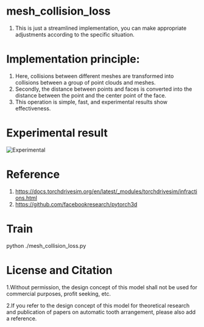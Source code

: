 # mesh_collision_loss

1. This is just a streamlined implementation, you can make appropriate adjustments according to the specific situation.

# Implementation principle:
1. Here, collisions between different meshes are transformed into collisions between a group of point clouds and meshes.
2. Secondly, the distance between points and faces is converted into the distance between the point and the center point of the face.
3. This operation is simple, fast, and experimental results show effectiveness.

# Experimental result
![Experimental](https://github.com/huang229/mesh_collision_loss/assets/29627190/f9ab3708-b425-4d12-a484-a43a742f676b)

# Reference
1. https://docs.torchdrivesim.org/en/latest/_modules/torchdrivesim/infractions.html
2. https://github.com/facebookresearch/pytorch3d

# Train
  python ./mesh_collision_loss.py

# License and Citation
1.Without permission, the design concept of this model shall not be used for commercial purposes, profit seeking, etc.

2.If you refer to the design concept of this model for theoretical research and publication of papers on automatic tooth arrangement, please also add a reference.

